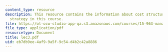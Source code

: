 ```yaml
---
content_type: resource
description: This resource contains the information about cost structure and competitive
  strategy in this course.
file: https://ol-ocw-studio-app-qa.s3.amazonaws.com/courses/15-963-management-accounting-and-control-spring-2007/eb7db9ee4af99a5f9c54d4b2c42a8886_lec3.pdf
file_type: application/pdf
resourcetype: Document
title: lec3.pdf
uid: eb7db9ee-4af9-9a5f-9c54-d4b2c42a8886
---
```

